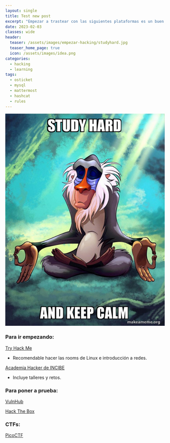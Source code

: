 ```yaml
---
layout: single
title: Test new post
excerpt: "Empezar a trastear con las siguientes plataformas es un buen inicio hacking"
date: 2023-02-03
classes: wide
header:
  teaser: /assets/images/empezar-hacking/studyhard.jpg
  teaser_home_page: true
  icon: /assets/images/idea.png
categories:
  - hacking
  - learning
tags:  
  - osticket
  - mysql
  - mattermost
  - hashcat
  - rules
---
```


![](/assets/images/empezar-hacking/studyhard.jpg)

### Para ir empezando: 

[Try Hack Me](https://tryhackme.com)
  * Recomendable hacer las rooms de Linux e introducción a redes. 

[Academia Hacker de INCIBE](https://www.incibe.es/academiahacker)
  * Incluye talleres y retos.

### Para poner a prueba:

[VulnHub](https://www.vulnhub.com)

[Hack The Box](https://www.hackthebox.com)

### CTFs: 

[PicoCTF](https://picoctf.org)
